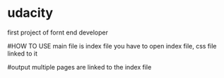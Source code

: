 # udacity

first project of fornt end developer

#HOW TO USE
main file is index file 
you have to open index file, css file linked to it

#output
multiple pages are linked to the index file
